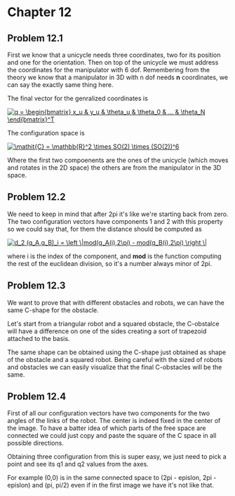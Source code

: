# Chapter 12

## Problem 12.1

First we know that a unicycle needs three coordinates, two for its position and one for the orientation. 
Then on top of the unicycle we must address the coordinates for the manipulator with 6 dof. Remembering from the theory we know that 
a manipulator in 3D with n dof needs **n** coordinates, we can say the exactly same thing here.

The final vector for the genralized coordinates is 

<a href="https://www.codecogs.com/eqnedit.php?latex=q&space;=&space;\begin{bmatrix}&space;x_u&space;&&space;y_u&space;&&space;\theta_u&space;&&space;\theta_0&space;&&space;...&space;&&space;\theta_N&space;\end{bmatrix}^T" target="_blank"><img src="https://latex.codecogs.com/gif.latex?q&space;=&space;\begin{bmatrix}&space;x_u&space;&&space;y_u&space;&&space;\theta_u&space;&&space;\theta_0&space;&&space;...&space;&&space;\theta_N&space;\end{bmatrix}^T" title="q = \begin{bmatrix} x_u & y_u & \theta_u & \theta_0 & ... & \theta_N \end{bmatrix}^T" /></a>

The configuration space is 

<a href="https://www.codecogs.com/eqnedit.php?latex=\mathit{C}&space;=&space;\mathbb{R}^2&space;\times&space;SO(2)&space;\times&space;(SO(3))^6" target="_blank"><img src="https://latex.codecogs.com/gif.latex?\mathit{C}&space;=&space;\mathbb{R}^2&space;\times&space;SO(2)&space;\times&space;(SO(2))^6" title="\mathit{C} = \mathbb{R}^2 \times SO(2) \times (SO(2))^6" /></a>

Where the first two compoenents are the ones of the unicycle (which moves and rotates in the 2D space) the others are from the manipulator in the 3D space. 

## Problem 12.2

We need to keep in mind that after 2pi it's like we're starting back from zero. The two configuration vectors have components 1 and 2 with this property so we could say that, for them the distance should be computed as

<a href="https://www.codecogs.com/eqnedit.php?latex=d_2&space;(q_A,q_B)_i&space;=&space;\left&space;\|mod(q_A(i),2\pi)&space;-&space;mod(q_B(i),2\pi)&space;\right&space;\|" target="_blank"><img src="https://latex.codecogs.com/gif.latex?d_2&space;(q_A,q_B)_i&space;=&space;\left&space;\|mod(q_A(i),2\pi)&space;-&space;mod(q_B(i),2\pi)&space;\right&space;\|" title="d_2 (q_A,q_B)_i = \left \|mod(q_A(i),2\pi) - mod(q_B(i),2\pi) \right \|" /></a>

where i is the index of the component, and **mod** is the function computing the rest of the euclidean division, so it's a number always minor of 2pi.

## Problem 12.3

We want to prove that with different obstacles and robots, we can have the same C-shape for the obstacle. 

Let's start from a triangular robot and a squared obstacle, the C-obstalce will have a difference on one of the sides creating a sort of trapezoid attached to the basis.

The same shape can be obtained using the C-shape just obtained as shape of the obstacle and a squared robot. Being careful with the sized of robots and obstacles we can easily visualize that the final C-obstacles will be the same.

## Problem 12.4

First of all our configuration vectors have two components for the two angles of the links of the robot. The center is indeed fixed in the center of the image. 
To have a batter idea of which parts of the free space are connected we could just copy and paste the square of the C space in all possible directions.

Obtaining three configuration from this is super easy, we just need to pick a point and see its q1 and q2 values from the axes. 

For example (0,0) is in the same connected space to (2pi - epislon, 2pi - epislon) and (pi, pi/2) even if in the first image we have it's not like that. 
